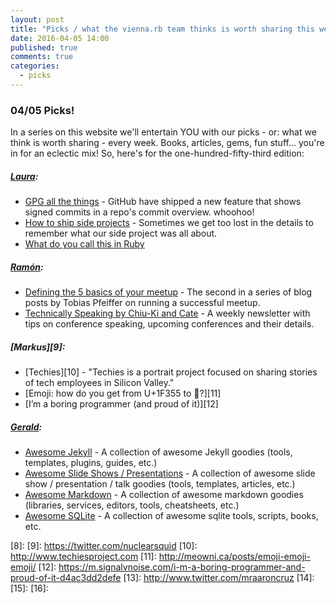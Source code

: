 ```yaml
---
layout: post
title: "Picks / what the vienna.rb team thinks is worth sharing this week"
date: 2016-04-05 14:00
published: true
comments: true
categories:
  - picks
---
```


### 04/05 Picks!

In a series on this website we'll entertain YOU with our picks - or: what we think is worth sharing - every week.
Books, articles, gems, fun stuff... you're in for an eclectic mix! So, here's for the one-hundred-fifty-third edition:

##### [Laura][1]:
- [GPG all the things][2] - GitHub have shipped a new feature that shows signed commits in a repo's commit overview. whoohoo!
- [How to ship side projects][3] - Sometimes we get too lost in the details to remember what our side project was all about. 
- [What do you call this in Ruby][4] 

##### [Ramón][5]:
- [Defining the 5 basics of your meetup][6] - The second in a series of blog posts by Tobias Pfeiffer on running a successful meetup.
- [Technically Speaking by Chiu-Ki and Cate][7] - A weekly newsletter with tips on conference speaking, upcoming conferences and their details.

##### [Markus][9]:
- [Techies][10] - "Techies is a portrait project focused on sharing stories of tech employees in Silicon Valley."
- [Emoji: how do you get from U+1F355 to 🍕?][11]
- [I’m a boring programmer (and proud of it)][12]

##### [Gerald](https://twitter.com/viennahtml):
- [Awesome Jekyll](https://github.com/planetjekyll/awesome-jekyll) - A collection of awesome Jekyll goodies (tools, templates, plugins, guides, etc.)  
- [Awesome Slide Shows / Presentations](https://github.com/slideshow-s9/awesome-slideshows) - A collection of awesome slide show / presentation / talk goodies (tools, templates, articles, etc.)
- [Awesome Markdown](https://github.com/writekit/awesome-markdown) - A collection of awesome markdown goodies (libraries, services, editors, tools, cheatsheets, etc.) 
- [Awesome SQLite](https://github.com/planetopendata/awesome-sqlite) -  A collection of awesome sqlite tools, scripts, books, etc.

[1]: http://www.twitter.com/alicetragedy
[2]: https://github.com/blog/2144-gpg-signature-verification
[3]: https://medium.com/swlh/how-to-ship-side-projects-329e7220daed#.5uzyv1ofy
[4]: https://github.com/JuanitoFatas/what-do-you-call-this-in-ruby
[5]: https://twitter.com/senorhuidobro
[6]: https://pragtob.wordpress.com/2016/04/04/defining-the-5-basics-of-your-meetup/
[7]: https://tinyletter.com/techspeak
[8]:
[9]: https://twitter.com/nuclearsquid
[10]: http://www.techiesproject.com
[11]: http://meowni.ca/posts/emoji-emoji-emoji/
[12]: https://m.signalvnoise.com/i-m-a-boring-programmer-and-proud-of-it-d4ac3dd2defe
[13]: http://www.twitter.com/mraaroncruz
[14]: 
[15]: 
[16]: 


